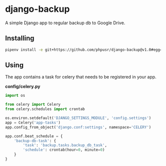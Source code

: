 django-backup
=============

A simple Django app to regular backup db to Google Drive.

## Installing

```bash
pipenv install -e git+https://github.com/phpusr/django-backup@v1.0#egg=django-backup
```

## Using

The app contains a task for celery that needs to be registered in your app.

**config/celery.py**

```python
import os

from celery import Celery
from celery.schedules import crontab

os.environ.setdefault('DJANGO_SETTINGS_MODULE', 'config.settings')
app = Celery('app-tasks')
app.config_from_object('django.conf:settings', namespace='CELERY')

app.conf.beat_schedule = {
    'backup-db-task': {
        'task': 'backup.tasks.backup_db_task',
        'schedule': crontab(hour=0, minute=0)
    }
}
```
